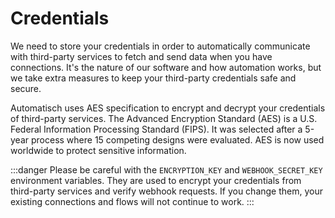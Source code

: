 # Credentials

We need to store your credentials in order to automatically communicate with third-party services to fetch and send data when you have connections. It's the nature of our software and how automation works, but we take extra measures to keep your third-party credentials safe and secure.

Automatisch uses AES specification to encrypt and decrypt your credentials of third-party services. The Advanced Encryption Standard (AES) is a U.S. Federal Information Processing Standard (FIPS). It was selected after a 5-year process where 15 competing designs were evaluated. AES is now used worldwide to protect sensitive information.

:::danger
Please be careful with the `ENCRYPTION_KEY` and `WEBHOOK_SECRET_KEY` environment variables. They are used to encrypt your credentials from third-party services and verify webhook requests. If you change them, your existing connections and flows will not continue to work.
:::
